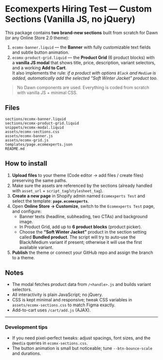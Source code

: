 # Ecomexperts Hiring Test — Custom Sections (Vanilla JS, no jQuery)

This package contains **two brand‑new sections** built from scratch for Dawn (or any Online Store 2.0 theme):

1) `ecomx-banner.liquid` — the **Banner** with fully customizable text fields and subtle button animation.
2) `ecomx-product-grid.liquid` — the **Product Grid** (6 product blocks) with a **vanilla JS modal** that shows title, price, description, variant selectors, and a working **Add to Cart**.  
   It also implements the rule: *if a product with options `Black` and `Medium` is added, automatically add the selected “Soft Winter Jacket” product too.*

> No Dawn components are used. Everything is coded from scratch with vanilla JS + minimal CSS.

## Files

```
sections/ecomx-banner.liquid
sections/ecomx-product-grid.liquid
snippets/ecomx-modal.liquid
assets/ecomx-sections.css
assets/ecomx-banner.js
assets/ecomx-grid.js
templates/page.ecomexperts.json
README.md
```

## How to install

1. **Upload files** to your theme (Code editor → add files / create files) preserving the same paths.
2. Make sure the assets are referenced by the sections (already handled with `asset_url` + `script_tag`/`stylesheet_tag`).
3. **Create a new page** in Shopify admin named `Ecomexperts Test` and select the template: **`page.ecomexperts`**.
4. Open **Online Store → Customize**, switch to the `Ecomexperts Test` page, and configure:
   - Banner texts (headline, subheading, two CTAs) and background image.
   - In Product Grid, add up to **6 product blocks** (product picker).  
   - Choose the **“Soft Winter Jacket”** product in the section setting called **Bundled product**. The script will try to auto‑use the Black/Medium variant if present; otherwise it will use the first available variant.
5. **Publish** the theme or connect your GitHub repo and assign the branch to a theme.

## Notes

- The modal fetches product data from `/<handle>.js` and builds variant selectors.  
- All interactivity is plain JavaScript; no jQuery.
- CSS is kept minimal and responsive; tweak CSS variables in `assets/ecomx-sections.css` to match Figma exactly.
- Add-to-cart uses `/cart/add.js` (AJAX).

---

### Development tips
- If you need pixel-perfect tweaks: adjust spacings, font sizes, and the `@media` queries in `ecomx-sections.css`.
- The button animation is small but noticeable; tune `--btn-bounce-scale` and durations.

